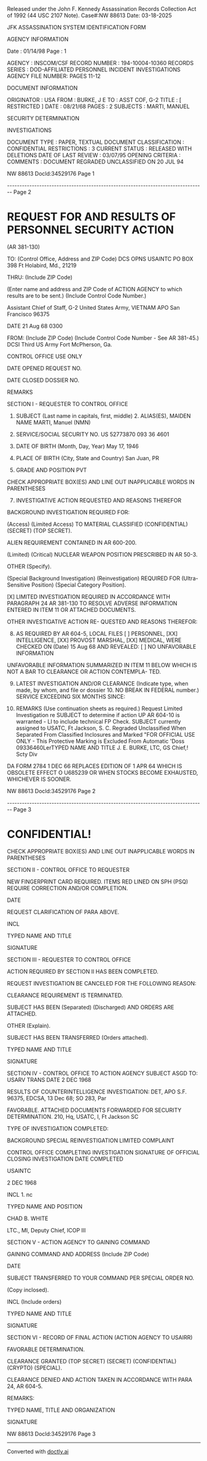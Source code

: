Released under the John F. Kennedy
Assassination Records Collection Act of
1992 (44 USC 2107 Note). Case#:NW
88613 Date: 03-18-2025

JFK ASSASSINATION SYSTEM
IDENTIFICATION FORM

AGENCY INFORMATION

Date : 01/14/98
Page : 1

AGENCY : INSCOM/CSF
RECORD NUMBER : 194-10004-10360
RECORDS SERIES : DOD-AFFILIATED PERSONNEL INCIDENT INVESTIGATIONS
AGENCY FILE NUMBER: PAGES 11-12

DOCUMENT INFORMATION

ORIGINATOR : USA
FROM : BURKE, J E
TO : ASST COF, G-2
TITLE : [ RESTRICTED ]
DATE : 08/21/68
PAGES : 2
SUBJECTS : MARTI, MANUEL

SECURITY DETERMINATION

INVESTIGATIONS

DOCUMENT TYPE : PAPER, TEXTUAL DOCUMENT
CLASSIFICATION : CONFIDENTIAL
RESTRICTIONS : 3
CURRENT STATUS : RELEASED WITH DELETIONS
DATE OF LAST REVIEW : 03/07/95
OPENING CRITERIA :
COMMENTS : DOCUMENT REGRADED UNCLASSIFIED ON 20 JUL 94

NW 88613 Docld:34529176 Page 1


-------------------------------------------------------------------------------- Page 2

# REQUEST FOR AND RESULTS OF PERSONNEL SECURITY ACTION
(AR 381-130)

TO: (Control Office, Address and ZIP Code)
DCS OPNS
USAINTC
PO BOX 398
Ft Holabird, Md., 21219

THRU: (Include ZIP Code)

(Enter name and address and ZIP Code of ACTION AGENCY to which results are to be sent.)
(Include Control Code Number.)

Assistant Chief of Staff, G-2
United States Army, VIETNAM
APO San Francisco 96375

DATE
21 Aug 68 0300

FROM: (Include ZIP Code) (Include Control
Code Number - See AR 381-45.)
DCSI
Third US Army
Fort McPherson, Ga.

CONTROL OFFICE USE ONLY

DATE OPENED REQUEST NO.

DATE CLOSED DOSSIER NO.

REMARKS

SECTION I - REQUESTER TO CONTROL OFFICE

1. SUBJECT (Last name in capitals, first, middle) 2. ALIAS(ES), MAIDEN NAME
   MARTI, Manuel (NMN)
3. SERVICE/SOCIAL SECURITY NO.
   US 52773870
   093 36 4601

4. DATE OF BIRTH
   (Month, Day, Year)
   May 17, 1946
5. PLACE OF BIRTH (City, State and Country)
   San Juan, PR
6. GRADE AND POSITION
   PVT

CHECK APPROPRIATE BOX(ES) AND LINE OUT INAPPLICABLE WORDS IN PARENTHESES

7. INVESTIGATIVE ACTION REQUESTED AND REASONS THEREFOR

BACKGROUND INVESTIGATION REQUIRED FOR:

(Access) (Limited Access) TO
MATERIAL CLASSIFIED
(CONFIDENTIAL) (SECRET) (TOP SECRET).

ALIEN REQUIREMENT
CONTAINED IN AR 600-200.

(Limited) (Critical)
NUCLEAR WEAPON POSITION
PRESCRIBED IN AR 50-3.

OTHER (Specify).

(Special Background Investigation) (Reinvestigation) REQUIRED FOR (Ultra-Sensitive Position) (Special Category Position).

[X] LIMITED INVESTIGATION REQUIRED IN ACCORDANCE WITH PARAGRAPH 24 AR 381-130 TO RESOLVE ADVERSE
INFORMATION ENTERED IN ITEM 11 OR ATTACHED DOCUMENTS.

OTHER INVESTIGATIVE ACTION RE-
QUESTED AND REASONS THEREFOR:

8. AS REQUIRED BY AR 604-5, LOCAL FILES [ ] PERSONNEL, [XX] INTELLIGENCE, [XX] PROVOST MARSHAL, [XX] MEDICAL, WERE
   CHECKED ON (Date) 15 Aug 68 AND REVEALED: [ ] NO UNFAVORABLE INFORMATION

UNFAVORABLE INFORMATION SUMMARIZED IN ITEM 11 BELOW WHICH IS NOT A BAR TO CLEARANCE OR ACTION CONTEMPLA-
TED.

9. LATEST INVESTIGATION AND/OR CLEARANCE (Indicate type, when made, by whom, and file or dossier 10. NO BREAK IN FEDERAL
   number.) SERVICE EXCEEDING SIX
   MONTHS SINCE:

11. REMARKS (Use continuation sheets as required.)
    Request Limited Investigation re SUBJECT to determine if action UP AR 604-10 is
    warranted - LI to include technical FP Check.
    SUBJECT currently assigned to USATC, Ft Jackson, S. C.
    Regraded Unclassified When Separated
    From Classified Inclosures
    and Marked
    "FOR OFFICIAL USE ONLY - This Protective
    Marking is Excluded From Automatic
    'Doss 09336460LerTYPED NAME AND TITLE
    J. E. BURKE, LTC, GS
    Chief,! Scty Div

DA FORM 2784
1 DEC 66
REPLACES EDITION OF 1 APR 64 WHICH IS OBSOLETE EFFECT O U685239
OR WHEN STOCKS BECOME EXHAUSTED, WHICHEVER IS SOONER.

NW 88613 Docld:34529176 Page 2


-------------------------------------------------------------------------------- Page 3

# CONFIDENTIAL!

CHECK APPROPRIATE BOX(ES) AND LINE OUT INAPPLICABLE WORDS IN PARENTHESES

SECTION II - CONTROL OFFICE TO REQUESTER

NEW FINGERPRINT CARD REQUIRED. ITEMS RED LINED ON SPH (PSQ) REQUIRE CORRECTION AND/OR COMPLETION.

DATE

REQUEST CLARIFICATION OF PARA ABOVE.

INCL

TYPED NAME AND TITLE

SIGNATURE

SECTION III - REQUESTER TO CONTROL OFFICE

ACTION REQUIRED BY SECTION II HAS BEEN COMPLETED.

REQUEST INVESTIGATION BE CANCELED FOR THE FOLLOWING REASON:

CLEARANCE REQUIREMENT IS TERMINATED.

SUBJECT HAS BEEN (Separated) (Discharged) AND ORDERS ARE ATTACHED.

OTHER (Explain).

SUBJECT HAS BEEN TRANSFERRED (Orders attached).

TYPED NAME AND TITLE

SIGNATURE

SECTION IV - CONTROL OFFICE TO ACTION AGENCY
SUBJECT ASGD TO: USARV TRANS
DATE 2 DEC 1968

RESULTS OF COUNTERINTELLIGENCE INVESTIGATION: DET, APO S.F. 96375, EDCSA, 13 Dec 68; SO 283, Par

FAVORABLE.  ATTACHED DOCUMENTS FORWARDED FOR SECURITY DETERMINATION. 210, Hq, USATC, I, Ft Jackson SC

TYPE OF INVESTIGATION COMPLETED:

BACKGROUND SPECIAL REINVESTIGATION LIMITED COMPLAINT

CONTROL OFFICE COMPLETING INVESTIGATION SIGNATURE OF OFFICIAL CLOSING INVESTIGATION DATE COMPLETED

USAINTC

2 DEC 1968

INCL 1. nc

TYPED NAME AND POSITION

CHAD B. WHITE

LTC., MI, Deputy Chief, ICOP III

SECTION V - ACTION AGENCY TO GAINING COMMAND

GAINING COMMAND AND ADDRESS (Include ZIP Code)

DATE

SUBJECT TRANSFERRED TO YOUR COMMAND PER SPECIAL ORDER NO.

(Copy inclosed).

INCL (Include orders)

TYPED NAME AND TITLE

SIGNATURE

SECTION VI - RECORD OF FINAL ACTION (ACTION AGENCY TO USAIRR)

FAVORABLE DETERMINATION.

CLEARANCE GRANTED (TOP SECRET) (SECRET) (CONFIDENTIAL) (CRYPTO) (SPECIAL).

CLEARANCE DENIED AND ACTION TAKEN IN ACCORDANCE WITH PARA 24, AR 604-5.

REMARKS:

TYPED NAME, TITLE AND ORGANIZATION

SIGNATURE

NW 88613 Docld:34529176 Page 3


---
Converted with [doctly.ai](https://doctly.ai)